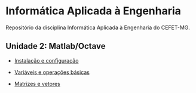 # Informática Aplicada à Engenharia

Repositório da disciplina Informática Aplicada à Engenharia do CEFET-MG.

## Unidade 2: Matlab/Octave

* [Instalação e configuração](docs/octave-instalacao.md)

* [Variáveis e operações básicas](docs/octave-operacoes-basicas.md)

* [Matrizes e vetores](docs/octave-vetor-e-matriz.md)





